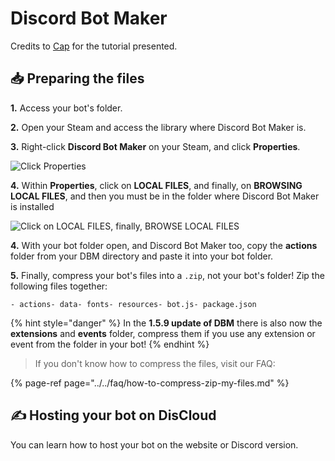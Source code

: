 # Discord Bot Maker

Credits to [Cap](https://discordapp.com/users/293860296542388234) for the tutorial presented.

## 📥 Preparing the files <a id="preparing-the-files"></a>

**1.** Access your bot's folder.

**2.** Open your Steam and access the library where Discord Bot Maker is.

**3.** Right-click **Discord Bot Maker** on your Steam, and click **Properties**.

![Click Properties](https://gblobscdn.gitbook.com/assets%2F-LmveSmUr3rXxq5cvnW5%2F-Ln9Qd8indfHHRTwqVV5%2F-Ln9QfJwbcM4aXB3vReF%2F1.JPG?alt=media&token=19382711-1a23-414d-9632-b66ffdf3e2b2)

**4.** Within **Properties**, click on **LOCAL FILES**, and finally, on **BROWSING LOCAL FILES**, and then you must be in the folder where Discord Bot Maker is installed

![Click on LOCAL FILES, finally, BROWSE LOCAL FILES](https://gblobscdn.gitbook.com/assets%2F-LmveSmUr3rXxq5cvnW5%2F-Ln9PnRyRuXRTOc1_T_u%2F-Ln9PrTT8LkGjq2ievaG%2F2.JPG?alt=media&token=8def5e18-32a1-42c9-bc63-bf2269192753)

**4.** With your bot folder open, and Discord Bot Maker too, copy the **actions** folder from your DBM directory and paste it into your bot folder.

**5.** Finally, compress your bot's files into a `.zip`, not your bot's folder! Zip the following files together:

```text
- actions- data- fonts- resources- bot.js- package.json
```

{% hint style="danger" %}
In the **1.5.9 update of DBM** there is also now the **extensions** and **events** folder, compress them if you use any extension or event from the folder in your bot!
{% endhint %}

> If you don't know how to compress the files, visit our FAQ:

{% page-ref page="../../faq/how-to-compress-zip-my-files.md" %}

## ✍ Hosting your bot on DisCloud <a id="hosting-your-bot-on-discloud"></a>

You can learn how to host your bot on the website or Discord version.


